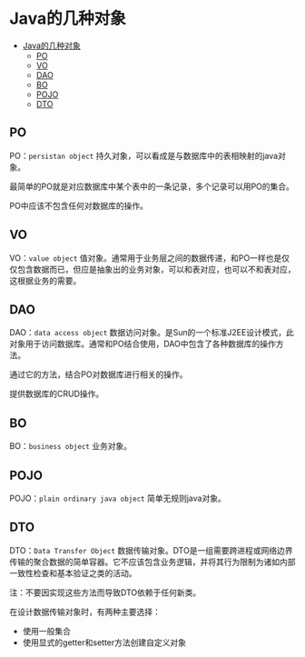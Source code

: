 # Java的几种对象

- [Java的几种对象](#java的几种对象)
  - [PO](#po)
  - [VO](#vo)
  - [DAO](#dao)
  - [BO](#bo)
  - [POJO](#pojo)
  - [DTO](#dto)

## PO

PO：`persistan object` 持久对象，可以看成是与数据库中的表相映射的java对象。

最简单的PO就是对应数据库中某个表中的一条记录，多个记录可以用PO的集合。

PO中应该不包含任何对数据库的操作。

## VO

VO：`value object` 值对象。通常用于业务层之间的数据传递，和PO一样也是仅仅包含数据而已，但应是抽象出的业务对象，可以和表对应，也可以不和表对应，这根据业务的需要。

## DAO

DAO：`data access object` 数据访问对象。是Sun的一个标准J2EE设计模式，此对象用于访问数据库。通常和PO结合使用，DAO中包含了各种数据库的操作方法。

通过它的方法，结合PO对数据库进行相关的操作。

提供数据库的CRUD操作。

## BO

BO：`business object` 业务对象。

## POJO

POJO：`plain ordinary java object` 简单无规则java对象。

## DTO

DTO：`Data Transfer Object` 数据传输对象。DTO是一组需要跨进程或网络边界传输的聚合数据的简单容器。它不应该包含业务逻辑，并将其行为限制为诸如内部一致性检查和基本验证之类的活动。

注：不要因实现这些方法而导致DTO依赖于任何新类。

在设计数据传输对象时，有两种主要选择：
- 使用一般集合
- 使用显式的getter和setter方法创建自定义对象